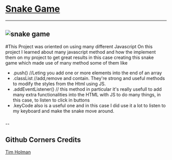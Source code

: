 # [Snake Game](https://snake-game-sample.netlify.app)
-----
![snake game](https://i.imgur.com/Q2DYju7.png)
---
#This Project was oriented on using many different Javascript 
On this project I learned about many javascript method and how the implement them on my project to get great results in this case creating this snake game which made use of many method some of them like 

- .push() //Leting you add one or more elements into the end of an array 
- .classList //add,remove and contain. They're strong and useful methods to modify the styles from the Html using JS.
- .addEventListener() // this method in particular it's really usefull to add many extra functionalities into the HTML with JS to do many things, in this case, to listen to click in buttons 
- .keyCode also is a useful one and in this case I did use it a lot to listen to my keyboard and make the snake move around.



###



--
## Github Corners Credits
[Tim Holman](http://tholman.com)
